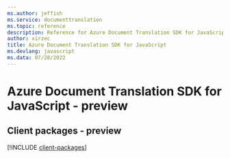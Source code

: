 ```yaml
---
ms.author: jeffish
ms.service: documenttranslation
ms.topic: reference
description: Reference for Azure Document Translation SDK for JavaScript
author: xirzec
title: Azure Document Translation SDK for JavaScript
ms.devlang: javascript
ms.data: 07/28/2022
---
```

# Azure Document Translation SDK for JavaScript - preview

## Client packages - preview
[!INCLUDE [client-packages](document-translation-client-index.md)]